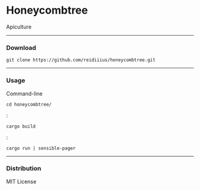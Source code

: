 # Honeycombtree
Apiculture

---

### Download

    git clone https://github.com/reidiiius/honeycombtree.git

---

### Usage
Command-line

    cd honeycombtree/

:

    cargo build

:

    cargo run | sensible-pager

---

### Distribution
MIT License

